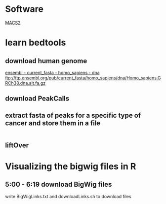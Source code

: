 # Software
[MACS2](https://www.ncbi.nlm.nih.gov/pmc/articles/PMC3868217/)

# learn bedtools
## download human genome 
[ensembl - current_fasta - homo_sapiens - dna](ftp://ftp.ensembl.org/pub/current_fasta/homo_sapiens/dna/)
ftp://ftp.ensembl.org/pub/current_fasta/homo_sapiens/dna/Homo_sapiens.GRCh38.dna.alt.fa.gz
## download PeakCalls
## extract fasta of peaks for a specific type of cancer and store them in a file
```
```
## liftOver

# Visualizing the bigwig files in R
## 5:00 - 6:19 download BigWig files
write BigWigLinks.txt and downloadLinks.sh to download files

<!--stackedit_data:
eyJoaXN0b3J5IjpbLTU0Mjk0NTE5OCwtMTU1NDY1ODYwOSw4ND
IxMDQxNjgsLTcxOTA5ODIxMiw3Mjg3NzgxMzgsLTIwNDE2NDIx
MjcsLTE5NjA0NDA1NzUsNTcxMjMxODMyXX0=
-->